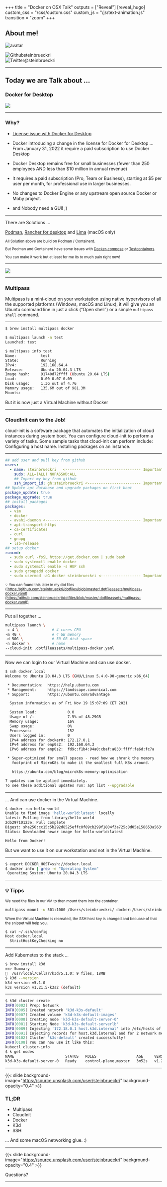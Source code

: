 +++
title = "Docker on OSX Talk"
outputs = ["Reveal"]
[reveal_hugo]
custom_css = "/css/custom.css"
custom_js = "/js/text-animation.js"
transition = "zoom"
+++

<section data-noprocess class="present">
  <h2>About me!</h2>

  <img alt="avatar" class="avatar" src="/images/me.jpg"/>

  <img alt="Github" class="brand-icon" src="/images/icons/github-logo.svg"/>steinbrueckri
  <br/>
  <img alt="Twitter" class="brand-icon" src="/images/icons/twitter-logo.svg"/>@steinbrueckri

  <div class="text-animation-wrapper">
  <p class="text-animation"></p>
  </div>

</section>

---

## Today we are Talk about ...

### Docker for Desktop

![](https://docs.docker.com/desktop/mac/images/docker-tutorial-mac.png)

---

### Why?

- [License issue with Docker for Desktop](https://www.docker.com/blog/updating-product-subscriptions/)
- Docker introducing a change in the license for Docker for Desktop ... From January 31, 2022 it require a paid subscription to use Docker Desktop
- Docker Desktop remains free for small businesses (fewer than 250 employees AND less than $10 million in annual revenue)
- It requires a paid subscription (Pro, Team or Business), starting at $5 per user per month, for professional use in larger businesses.
- No changes to Docker Engine or any upstream open source Docker or Moby project.

- and Nobody need a GUI! ;)

---

There are Solutions ...

[Podman](https://podman.io/), [Rancher for desktop](https://rancherdesktop.io/) and [Lima](https://github.com/lima-vm/lima) (macOS only)

<small>
All Solution above are build on Podman / Containerd.

But Podman and Containerd have some issues with [Docker-compose](https://major.io/2021/07/09/rootless-container-management-with-docker-compose-and-podman/) or [Testcontainers](https://github.com/testcontainers/testcontainers-java/issues/2088).

You can make it work but at least for me its to much pain right now!

</small>

---

![](https://media.giphy.com/media/lKPFZ1nPKW8c8/giphy.gif)

---

### Multipass

Multipass is a mini-cloud on your workstation using native hypervisors of all the supported platforms (Windows, macOS and Linux), it will give you an Ubuntu command line in just a click (“Open shell”) or a simple `multipass shell` command.

---

```bash
$ brew install multipass docker

$ multipass launch -n test
Launched: test

$ multipass info test
Name:           test
State:          Running
IPv4:           192.168.64.4
Release:        Ubuntu 20.04.3 LTS
Image hash:     91740d72ffff (Ubuntu 20.04 LTS)
Load:           0.00 0.07 0.09
Disk usage:     1.3G out of 4.7G
Memory usage:   135.6M out of 981.3M
Mounts:         --
```

But it is now just a Virtual Machine without Docker

---

### CloudInit can to the Job!

cloud-init is a software package that automates the initialization of cloud instances during system boot. You can configure cloud-init to perform a variety of tasks. Some sample tasks that cloud-init can perform include: Configuring a host name. Installing packages on an instance.

---

```yaml
## add user and pull key from github
users:
  - name: steinbrueckri   <---------------------------------- Important part
    sudo: ALL=(ALL) NOPASSWD:ALL
    ## Import my key from github
    ssh_import_id: gh:steinbrueckri <------------------------ Important part
## Update apt database and upgrade packages on first boot
package_update: true
package_upgrade: true
## install packages
packages:
  - vim
  - docker
  - avahi-daemon <------------------------------------------- Important part
  - apt-transport-https
  - ca-certificates
  - curl
  - gnupg
  - lsb-release
## setup docker
runcmd:
  - sudo curl -fsSL https://get.docker.com | sudo bash
  - sudo systemctl enable docker
  - sudo systemctl enable -s HUP ssh
  - sudo groupadd docker
  - sudo usermod -aG docker steinbrueckri <------------------ Important part
```

<small>💡 You can found this later in my dot files ([https://github.com/steinbrueckri/dotfiles/blob/master/.dotfileassets/multipass-docker.yaml](https://github.com/steinbrueckri/dotfiles/blob/master/.dotfileassets/multipass-docker.yaml)) </small>

---

Put all together ...

```bash
multipass launch \
-c 4 \               # 4 cores CPU
-m 4G \              # 4 GB memory
-d 50G \             # 50 GB disk space
-n docker \          # name
--cloud-init .dotfileassets/multipass-docker.yaml
```

---

Now we can login to our Virtual Machine and can use docker.

```bash
$ ssh docker.local
Welcome to Ubuntu 20.04.3 LTS (GNU/Linux 5.4.0-90-generic x86_64)

 * Documentation:  https://help.ubuntu.com
 * Management:     https://landscape.canonical.com
 * Support:        https://ubuntu.com/advantage

  System information as of Fri Nov 19 15:07:09 CET 2021

  System load:              0.0
  Usage of /:               7.5% of 48.29GB
  Memory usage:             16%
  Swap usage:               0%
  Processes:                152
  Users logged in:          0
  IPv4 address for docker0: 172.17.0.1
  IPv4 address for enp0s2:  192.168.64.3
  IPv6 address for enp0s2:  fd9c:f1b4:94a0:cbaf:a833:ffff:fe6d:fc7a

 * Super-optimized for small spaces - read how we shrank the memory
   footprint of MicroK8s to make it the smallest full K8s around.

   https://ubuntu.com/blog/microk8s-memory-optimisation

7 updates can be applied immediately.
To see these additional updates run: apt list --upgradable
```

---

... And can use docker in the Virtual Machine.

```bash
$ docker run hello-world
Unable to find image 'hello-world:latest' locally
latest: Pulling from library/hello-world
2db29710123e: Pull complete
Digest: sha256:cc15c5b292d8525effc0f89cb299f1804f3a725c8d05e158653a563f15e4f685
Status: Downloaded newer image for hello-world:latest

Hello from Docker!
```

But we want to use it on our workstation and not in the Virtual Machine.

---

```bash
$ export DOCKER_HOST=ssh://docker.local
$ docker info | grep -e "Operating System"
 Operating System: Ubuntu 20.04.3 LTS
```

---

### 💡 Tipps

<small>We need the files in our VM to then mount them into the container.</small>

```bash
multipass mount -u 501:1000 /Users/steinbrueckri/ docker:/Users/steinbrueckri
```

<small>When the Virtual Machine is recreated, the SSH host key is changed and becuase of that the snippet will help you.</small>

```bash
$ cat ~/.ssh/config
Host docker.local
  StrictHostKeyChecking no
```

---

Add Kubernetes to the stack ...

```bash
$ brew install k3d
==> Summary
🍺  /usr/local/Cellar/k3d/5.1.0: 9 files, 18MB
$ k3d --version
k3d version v5.1.0
k3s version v1.21.5-k3s2 (default)
```

---

```bash
$ k3d cluster create
INFO[0002] Prep: Network
INFO[0005] Created network 'k3d-k3s-default'
INFO[0007] Created volume 'k3d-k3s-default-images'
INFO[0008] Creating node 'k3d-k3s-default-server-0'
INFO[0081] Starting Node 'k3d-k3s-default-serverlb'
INFO[0089] Injecting '172.18.0.1 host.k3d.internal' into /etc/hosts of all nodes...
INFO[0091] Injecting records for host.k3d.internal and for 2 network members into CoreDNS configmap...
INFO[0102] Cluster 'k3s-default' created successfully!
INFO[0108] You can now use it like this:
kubectl cluster-info
$ k get nodes
NAME                       STATUS   ROLES                  AGE     VERSION
k3d-k3s-default-server-0   Ready    control-plane,master   3m52s   v1.21.5+k3s2
```

---

{{< slide background-image="https://source.unsplash.com/user/steinbrueckri" background-opacity="0.4" >}}

### TL;DR

- Multipass
- CloudInit
- Docker
- K3d
- SSH

... And some macOS networking glue. :)

---

{{< slide background-image="https://source.unsplash.com/user/steinbrueckri" background-opacity="0.4" >}}

Questions?

---
